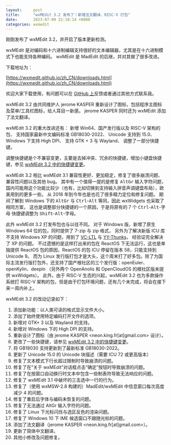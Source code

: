```yaml
---
layout:     post
title:      "wxMEdit 3.2 发布了！新增法文翻译、RISC-V 打包"
date:       2023-07-09 22:18:14 +0800
categories: wxmedit
---
```

刚刚发布了 wxMEdit 3.2，并开启了版本更新检测。

wxMEdit 是对编码和十六进制编辑支持很好的文本编辑器，尤其是在十六进制模式下也能支持各种编码。
wxMEdit 是 MadEdit 的后继，并对其做了很多改进。

下载地址为：

[https://wxmedit.github.io/zh_CN/downloads.html](https://wxmedit.github.io/zh_CN/downloads.html)

欢迎大家下载使用，有问题可以在 [GitHub 上](https://github.com/wxMEdit/wxMEdit/issues)反馈或者通过其他方式联系我。

<!--more-->

wxMEdit 3.2 由共同维护人 jerome KASPER 重新设计了图标，包括程序主图标及菜单/工具栏图标，给人耳目一新感。
jerome KASPER 同时还为 wxMEdit 添加了法文翻译。

wxMEdit 3.2 的重大改进还有：
新增 Win64、国产发行版以及 RISC-V 架构的包、
支持国家最新中文编码标准 GB18030-2022、
Unicode 支持到 15.0、
Windows 下支持 High DPI、
支持 GTK + 3 与 Wayland、
调整了一部分快捷键。

调整快捷键是个不兼容变更，主要是去掉冲突、冗余的快捷键，增加小键盘快捷键，参见 [wxMEdit 3.2 中的快捷键变更](https://github.com/wxMEdit/wxMEdit/wiki/Keyboard-shortcuts-change-in-wxMEdit-3.2)。

wxMEdit 3.2 相比 wxMEdit 3.1 兼容性更好、更加稳定，修复了很多崩溃问题、兼容性问题以及其他 bug。
其中有一个值得一提的是修复 <kbd>AltGr</kbd> 输入字符问题，
国内可能用这个功能比较少（也有，比如切换到支持输入拼音声调键盘布局），欧美用到的更多一些。
从 2018 年到今年也是也花了很多精力定位和修复问题。
期间了解到 Windows 下的 <kbd>AltGr</kbd> 与 <kbd>Ctrl</kbd>-<kbd>Alt</kbd> 等同，因此 wxWidgets 也采取了相同方案，
这也是调整部分快捷键的一个原因，于是将原有的 7 个 <kbd>Ctrl</kbd>-<kbd>Alt</kbd>-<kbd>字母</kbd> 快捷键调整为
<kbd>Shift</kbd>-<kbd>Alt</kbd>-<kbd>字母</kbd>。

此外 wxMEdit 3.2 打发布包也与以往不同。
对于 Windows 版，新增了原生 Windows 64 位的包，同时提供了 7-zip 与 zip 格式，
另外为了解决新版 ICU 库不支持 Windows XP 的问题，用到了 [VC-LTL](https://github.com/Chuyu-Team/VC-LTL5) 与 [YY-Thunks](https://github.com/Chuyu-Team/YY-Thunks)，
经验证完全解决了 XP 的问题。
不过遗憾的是这样打出来的包在 ReactOS 下无法运行，这也是单独提供 ReactOS 包的原因，ReactOS 的包 ICU 停留在版本 58，只能支持到 Unicode 9。
而为 Linux 发行版打包才是大头，这个周末打了好多包。除了为国际主流发行版打包外，还支持了国产根社区的三个发行版：openEuler、openKylin、deepin
（另外两个 OpenAnolis 和 OpenCloudOS 的根社区版未提供 wxWidgets）。
此外，由于 RISC-V 生态的兴起，wxMEdit 3.2 也为多款操作系统打 RISC-V 架构的包，但是由于打包环境问题，还有几个未完成，将会在接下来一周内补上。

wxMEdit 3.2 的改动记录如下：
1. 添加新功能：以人类可读的格式显示文件大小。
2. 添加了始终使用特定编码打开文件的选项。
3. 新增对 GTK+ 3 以及 Wayland 的支持。
4. 新增对 Windows 下的 High DPI 的支持。
5. 重新设计了图标（由 jerome KASPER <neon.king.fr[at]gmail.com> 设计）。
6. 更改了一些快捷键，请参见 [wxMEdit 3.2 中的快捷键变更](https://github.com/wxMEdit/wxMEdit/wiki/Keyboard-shortcuts-change-in-wxMEdit-3.2)。
7. 将 GB18030 支持更新到了最新标准 GB18030-2022。
8. 更新了 Unicode 15.0 的 Unicode 块描述（需要 ICU 72 或更高版本）
9. 修复了文本模式下行长超过限制时导致崩溃的问题。
10. 修复了在“关于 wxMEdit”对话框点击“确定”按钮时导致崩溃的问题。
11. 修复了在按窗口自动换行时文本中包含一些制表符导致无法响应的问题。
12. 修复了 wxMEdit 3.1 中破坏的三击选中一行的行为。
13. 修复了（使用 wxMSW-2.8 构建的）MadEdit/wxMEdit 中信息窗口每次高度减少 4 的问题。
14. 修复了重启后字体与编码未恢复的问题。
15. 修复了无法通过 AltGr 输入字符的问题。
16. 修复了 Linux 下光标闪烁与选区反色的渲染问题。
17. 修复了 Windows 10 下 IME 候选窗口不跟随光标的问题。
18. 添加了法文翻译（jerome KASPER <neon.king.fr[at]gmail.com>）。
19. 更新了简体中文翻译。
20. 其他小修改及问题修复。


